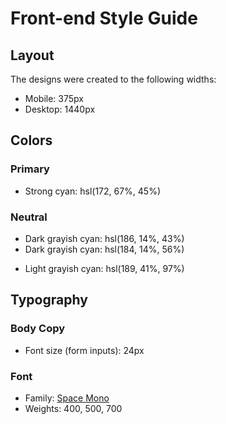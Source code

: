 # Front-end Style Guide

## Layout

The designs were created to the following widths:

- Mobile: 375px
- Desktop: 1440px

## Colors

### Primary

- Strong cyan: hsl(172, 67%, 45%)

### Neutral

<!-- - Very dark cyan: hsl(183, 100%, 15%) -->
- Dark grayish cyan: hsl(186, 14%, 43%)
- Dark grayish cyan: hsl(184, 14%, 56%)
<!-- - Light grayish cyan: hsl(185, 41%, 84%) -->
- Light grayish cyan: hsl(189, 41%, 97%)
<!-- - White: hsl(0, 0%, 100%) -->

## Typography

### Body Copy

- Font size (form inputs): 24px

### Font

- Family: [Space Mono](https://fonts.google.com/specimen/Space+Mono)
- Weights: 400, 500, 700
